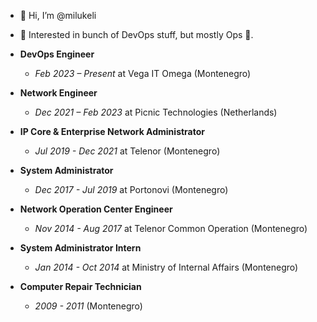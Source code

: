 - 👋 Hi, I’m @milukeli
- 👀 Interested in bunch of DevOps stuff, but mostly Ops 🌱.

- **DevOps Engineer**
  - *Feb 2023 – Present* at Vega IT Omega (Montenegro)

- **Network Engineer**
  - *Dec 2021 – Feb 2023* at Picnic Technologies (Netherlands)

- **IP Core & Enterprise Network Administrator**
  - *Jul 2019 - Dec 2021* at Telenor (Montenegro)

- **System Administrator**
  - *Dec 2017 - Jul 2019* at Portonovi (Montenegro)

- **Network Operation Center Engineer**
  - *Nov 2014 - Aug 2017* at Telenor Common Operation (Montenegro)

- **System Administrator Intern**
  - *Jan 2014 - Oct 2014* at Ministry of Internal Affairs (Montenegro)

- **Computer Repair Technician**
  - *2009 - 2011* (Montenegro)
